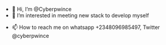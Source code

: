 - 👋 Hi, I’m @Cyberpwince
- 👀 I’m interested in meeting new stack to develop myself
<!---- 🌱 I’m currently learning ...
- 💞️ I’m looking to collaborate on ...
--->
- 📫 How to reach me on whatsapp +2348096985497, Twitter @cyberpwince


<!---- Cyberpwince/Cyberpwince is a ✨ special ✨ repository because its `README.md` (this file) appears on your GitHub profile.
You can click the Preview link to take a look at your changes.
--->
